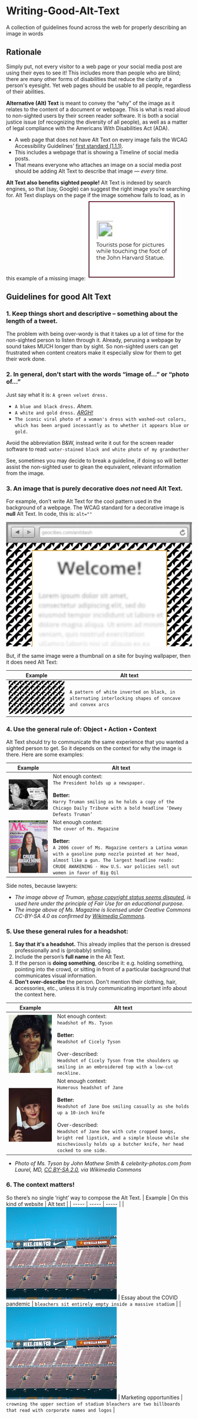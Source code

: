 # Writing-Good-Alt-Text
A collection of guidelines found across the web for properly describing an image in words

## Rationale
Simply put, not every visitor to a web page or your social media post are using their eyes to see it! This includes more than people who are blind; there are many other forms of disabilities that reduce the clarity of a person's eyesight. Yet web pages should be usable to all people, regardless of their abilities.

**Alternative (Alt) Text** is meant to convey the “why” of the image as it relates to the content of a document or webpage. This is what is read aloud to non-sighted users by their screen reader software. It is both a social justice issue (of recognizing the diversity of all people), as well as a matter of legal compliance with the Americans With Disabilities Act (ADA).
- A web page that does not have Alt Text on every image fails the WCAG Accessibility Guidelines' [first standard (1.1.1)](https://www.boia.org/wcag2/cp/1.1.1).
- This includes a webpage that is showing a Timeline of social media posts.
- That means everyone who attaches an image on a social media post should be adding Alt Text to describe that image — *every time.*

**Alt Text also benefits sighted people!** Alt Text is indexed by search engines, so that (say, Google) can suggest the right image you’re searching for. Alt Text displays on the page if the image somehow fails to load, as in this example of a missing image:
![screenshot demonstrates how a missing image renders on a webpage. An small icon of a broken image with some text below it which reads: Tourists pose for pictures while touching the foot of the John Harvard Statute.](examples/image_not_found.jpg)


## Guidelines for good Alt Text

### 1. Keep things short and descriptive – something about the length of a tweet.
The problem with being over-wordy is that it takes up a lot of time for the non-sighted person to listen through it. Already, perusing a webpage by sound takes MUCH longer than by sight. So non-sighted users can get frustrated when content creators make it especially slow for them to get their work done.


### 2. In general, don't start with the words “image of…” or “photo of…”
Just say what it is:  `A green velvet dress.`
- `A blue and black dress.`
*Ahem.* 
- `A white and gold dress.`
*[ARGH!](https://en.wikipedia.org/wiki/The_dress)*
- `The iconic viral photo of a woman's dress with washed-out colors, which has been argued incessantly as to whether it appears blue or gold.`

Avoid the abbreviation B&amp;W, instead write it out for the screen reader software to read: `water-stained black and white photo of my grandmother`

See, sometimes you may decide to break a guideline, if doing so will better assist the non-sighted user to glean the equivalent, relevant information from the image.


### 3. An image that is purely decorative does *not* need Alt Text.
For example, don’t write Alt Text for the cool pattern used in the background of a webpage. The WCAG standard for a decorative image is **null** Alt Text. In code, this is:  `alt=""`

![mockup of a generic website in a browser. The words are blurred out as sample text.](examples/geom-pattern-as-bg.jpg)


But, if the same image were a thumbnail on a site for buying wallpaper, then it does need Alt Text:

| Example | Alt text |
| ----- | ----- |
| ![A pattern of white inverted on black, in alternating interlocking shapes of concave and convex arcs](examples/geom-pattern-1.jpg) | `A pattern of white inverted on black, in alternating interlocking shapes of concave and convex arcs` |



### 4. Use the general rule of: Object • Action • Context
Alt Text should try to communicate the same experience that you wanted a sighted person to get. So it depends on the context for why the image is there. Here are some examples:

| Example | Alt text |
| ----- | ----- |
| ![Harry Truman smiling as he holds a copy of the Chicago Daily Tribune](examples/truman.jpg) | Not enough context: <br>`The President holds up a newspaper.` <br><br>**Better:**<br>`Harry Truman smiling as he holds a copy of the Chicago Daily Tribune with a bold headline ‘Dewey Defeats Truman’` |
| ![A 2006 cover of Ms. Magazine centers a Latina woman with a gasoline pump nozzle pointed at her head, almost like a gun](examples/ms_magazine_cover_2006_300px.jpg) | Not enough context: <br>`The cover of Ms. Magazine` <br><br>**Better:**<br>`A 2006 cover of Ms. Magazine centers a Latina woman with a gasoline pump nozzle pointed at her head, almost like a gun. The largest headline reads: CRUDE AWAKENING - How U.S. war policies sell out women in favor of Big Oil` |


Side notes, because lawyers:
- *The image above of Truman, [whose copyright status seems disputed](https://commons.wikimedia.org/wiki/File:Dewey_Defeats_Truman.jpg), is used here under the principle of Fair Use for an educational purpose.*
- *The image above of Ms. Magazine is licensed under Creative Commons CC-BY-SA 4.0 as confirmed by [Wikimedia Commons](https://commons.wikimedia.org/wiki/File:Ms._magazine_Cover_-_Summer_2006.jpg).*


### 5. Use these general rules for a headshot:
1. **Say that it's a headshot.** This already implies that the person is dressed professionally and is (probably) smiling.
2. Include the person’s **full name** in the Alt Text.
3. If the person is **doing something**, describe it:  e.g. holding something, pointing into the crowd, or sitting in front of a particular background that communicates visual information.
4. **Don't over-describe** the person. Don't mention their clothing, hair, accessories, etc., unless it is truly communicating important info about the context here.

| Example | Alt text |
| ----- | ----- | 
| ![Headshot of Cicely Tyson](examples/Cicely_Tyson_47327457231_300px.jpg) | Not enough context: <br>`headshot of Ms. Tyson` <br><br>**Better:**<br>`Headshot of Cicely Tyson` <br><br>Over-described: <br>`Headshot of Cicely Tyson from the shoulders up smiling in an embroidered top with a low-cut neckline.` |
| ![Headshot of an unidentified woman smiling casually as she holds up a 10-inch knife](examples/pexels-14117.jpg) | Not enough context: <br>`Humerous headshot of Jane` <br><br>**Better:**<br>`Headshot of Jane Doe smiling casually as she holds up a 10-inch knife` <br><br>Over-described: <br>`Headshot of Jane Doe with cute cropped bangs, bright red lipstick, and a simple blouse while she mischeviously holds up a butcher knife, her head cocked to one side.` |

- *Photo of Ms. Tyson by John Mathew Smith & celebrity-photos.com from Laurel, MD, [CC BY-SA 2.0](https://creativecommons.org/licenses/by-sa/2.0), via Wikimedia Commons*


### 6. The context matters!
So there’s no single ‘right’ way to compose the Alt Text. 
| Example | On this kind of website | Alt text |
| ----- | ----- | ----- | 
| ![empty stadium bleachers against a blue sky](examples/pexels-10287236.jpg) | Essay about the COVID pandemic | `bleachers sit entirely empty inside a massive stadium` |
| ![the same image is repeated here](examples/pexels-10287236.jpg) | Marketing opportunities | `crowning the upper section of stadium bleachers are two billboards that read with corporate names and logos` |




